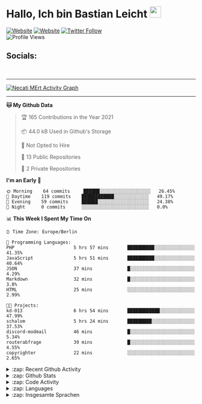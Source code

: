 <h1>Hallo, Ich bin Bastian Leicht <img src="https://raw.githubusercontent.com/MartinHeinz/MartinHeinz/master/wave.gif" width="30px" alt=""></h1>

[![Website](https://img.shields.io/website?label=bastianleicht.de&style=for-the-badge&url=https%3A%2F%2Fbastianleicht.de)](https://bastianleicht.de)
[![Website](https://img.shields.io/website?label=bastianleicht.com&style=for-the-badge&url=https%3A%2F%2Fbastianleicht.com)](https://bastianleicht.com)
[![Twitter Follow](https://img.shields.io/twitter/follow/bastianleicht?color=1DA1F2&logo=twitter&style=for-the-badge)](https://twitter.com/intent/follow?original_referer=https%3A%2F%2Fgithub.com%2Fbastianleicht&screen_name=bastianleicht)
<br>
![Profile Views](https://komarev.com/ghpvc/?username=2Fbastianleicht&style=flat-square)

## Socials:
<p align="left">
  <a href="https://bastianleicht.de/"><img src="https://img.icons8.com/dusk/48/000000/domain.png" alt=""/></a>
  <a href = "https://twitter.com/bastianleicht"><img src="https://img.icons8.com/cotton/48/000000/twitter.png" alt=""/></a>
  <a href = "https://stackoverflow.com/users/13409812/bastian-leicht"><img src="https://img.icons8.com/color/48/000000/stackoverflow.png" alt=""/></a>
</p>

---
<a href="https://github.com/xcrexus/github-readme-activity-graph"><img alt="Necati MErt Activity Graph" src="https://activity-graph.herokuapp.com/graph?username=bastianleicht&bg_color=0D1117&color=5BCDEC&line=5BCDEC&point=FFFFFF&hide_border=true"/></a>

---
<!--START_SECTION:waka-->
**🐱 My Github Data** 

> 🏆 165 Contributions in the Year 2021
 > 
> 📦 44.0 kB Used in Github's Storage 
 > 
> 🚫 Not Opted to Hire
 > 
> 📜 13 Public Repositories 
 > 
> 🔑 2 Private Repositories  
 > 
**I'm an Early 🐤** 

```text
🌞 Morning    64 commits     ██████░░░░░░░░░░░░░░░░░░░   26.45% 
🌆 Daytime    119 commits    ████████████░░░░░░░░░░░░░   49.17% 
🌃 Evening    59 commits     ██████░░░░░░░░░░░░░░░░░░░   24.38% 
🌙 Night      0 commits      ░░░░░░░░░░░░░░░░░░░░░░░░░   0.0%

```


📊 **This Week I Spent My Time On** 

```text
⌚︎ Time Zone: Europe/Berlin

💬 Programming Languages: 
PHP                      5 hrs 57 mins       ██████████░░░░░░░░░░░░░░░   41.35% 
JavaScript               5 hrs 51 mins       ██████████░░░░░░░░░░░░░░░   40.64% 
JSON                     37 mins             █░░░░░░░░░░░░░░░░░░░░░░░░   4.29% 
Markdown                 32 mins             █░░░░░░░░░░░░░░░░░░░░░░░░   3.8% 
HTML                     25 mins             ░░░░░░░░░░░░░░░░░░░░░░░░░   2.99%

🐱‍💻 Projects: 
kd-013                   6 hrs 54 mins       ████████████░░░░░░░░░░░░░   47.99% 
schalom                  5 hrs 24 mins       █████████░░░░░░░░░░░░░░░░   37.53% 
discord-modmail          46 mins             █░░░░░░░░░░░░░░░░░░░░░░░░   5.34% 
routerabfrage            39 mins             █░░░░░░░░░░░░░░░░░░░░░░░░   4.55% 
copyrighter              22 mins             ░░░░░░░░░░░░░░░░░░░░░░░░░   2.65%

```


<!--END_SECTION:waka-->
<details>
    <summary>:zap: Recent Github Activity</summary>
    <pre>
<!--START_SECTION:activity-->
1. 💪 Opened PR [#1](https://github.com/bastianleicht/copyrighter/pull/1) in [bastianleicht/copyrighter](https://github.com/bastianleicht/copyrighter)
2. 💪 Opened PR [#59](https://github.com/jamesgeorge007/github-activity-readme/pull/59) in [jamesgeorge007/github-activity-readme](https://github.com/jamesgeorge007/github-activity-readme)
<!--END_SECTION:activity-->
    </pre>
</details>

<details>
    <summary>:zap: Github Stats</summary>
    <pre>
        <img alt="GitHub Stats" src="https://github-readme-stats.routerabfrage.vercel.app/api?username=bastianleicht&show_icons=true&theme=dark" />
    </pre>
    <br>
    <a href="https://github.com/xcrexus/github-readme-activity-graph"><img alt="Necati MErt Activity Graph" src="https://activity-graph.herokuapp.com/graph?username=bastianleicht&bg_color=0D1117&color=5BCDEC&line=5BCDEC&point=FFFFFF&hide_border=true"/></a>
</details>

<details>
    <summary>:zap: Code Activity</summary>
    <pre>
        <img alt="Code activity" src="https://wakatime.com/share/@90818ae0-9ba0-4e2a-8ed8-98c30e947c50/a1ac7e83-bba7-4109-8f37-037c37bb63eb.svg" height="400" />    
    </pre>
</details>

<details>
    <summary>:zap: Languages</summary>
    <pre>
        <img alt="Languages used (7 days)" src="https://wakatime.com/share/@90818ae0-9ba0-4e2a-8ed8-98c30e947c50/b0eba8ff-2de8-4b40-929e-8c7a97a106f9.svg" height="400" />
    </pre>
</details>

<details>
    <summary>:zap: Insgesamte Sprachen</summary>
    <pre>
        <img alt="All time used Languages" src="https://wakatime.com/share/@90818ae0-9ba0-4e2a-8ed8-98c30e947c50/d328c553-68a8-4426-974c-be045b324309.svg" height="400" />
    </pre>
</details>

[Website]: https://bastianleicht.de/
